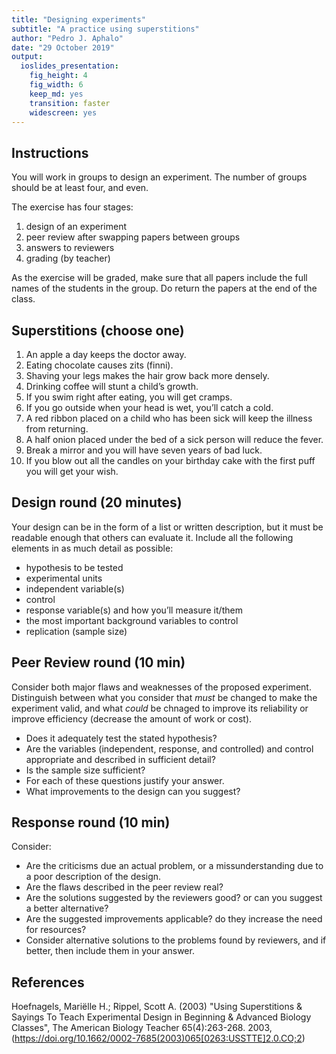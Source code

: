 ```yaml
---
title: "Designing experiments"
subtitle: "A practice using superstitions"
author: "Pedro J. Aphalo"
date: "29 October 2019"
output: 
  ioslides_presentation: 
    fig_height: 4
    fig_width: 6
    keep_md: yes
    transition: faster
    widescreen: yes
---
```




## Instructions

You will work in groups to design an experiment. The number of groups should be at least four, and even.

The exercise has four stages:

1. design of an experiment
1. peer review after swapping papers between groups
1. answers to reviewers
1. grading (by teacher)

As the exercise will be graded, make sure that all papers include the full names of the students in the group. Do return the papers at the end of the class.

## Superstitions (choose one)

1. An apple a day keeps the doctor away.
1. Eating chocolate causes zits (finni).
1. Shaving your legs makes the hair grow back more densely.
1. Drinking coffee will stunt a child’s growth.
1. If you swim right after eating, you will get cramps.
1. If you go outside when your head is wet, you’ll catch a cold.
1. A red ribbon placed on a child who has been sick will keep the illness from returning.
1. A half onion placed under the bed of a sick person will reduce the fever.
1. Break a mirror and you will have seven years of bad luck.
1. If you blow out all the candles on your birthday cake with the first puff you will get your wish.
 
## Design round (20 minutes)

Your design can be in the form of a list or written description, but it must be readable enough that others can evaluate it. Include all the following elements in as much detail as possible:

- hypothesis to be tested
- experimental units
- independent variable(s)
- control
- response variable(s) and how you’ll measure it/them
- the most important background variables to control
- replication (sample size)

## Peer Review round (10 min)

Consider both major flaws and weaknesses of the proposed experiment. Distinguish between what you consider that _must_ be changed to make the experiment valid, and what _could_ be chnaged to improve its reliability or improve efficiency (decrease the amount of work or cost).

- Does it adequately test the stated hypothesis? 
- Are the variables (independent, response, and controlled) and control appropriate and described in sufficient detail? 
- Is the sample size sufficient? 
- For each of these questions justify your answer.
- What improvements to the design can you suggest?

## Response round (10 min)

Consider:

- Are the criticisms due an actual problem, or a missunderstanding due to a poor description of the design.
- Are the flaws described in the peer review real?
- Are the solutions suggested by the reviewers good? or can you suggest a better alternative?
- Are the suggested improvements applicable? do they increase the need for resources?
- Consider alternative solutions to the problems found by reviewers, and if better, then include them in your answer.

## References

Hoefnagels, Mariëlle H.; Rippel, Scott A. (2003) "Using Superstitions & Sayings To Teach Experimental Design in Beginning & Advanced Biology Classes", The American Biology Teacher 65(4):263-268. 2003, (https://doi.org/10.1662/0002-7685(2003)065[0263:USSTTE]2.0.CO;2)

